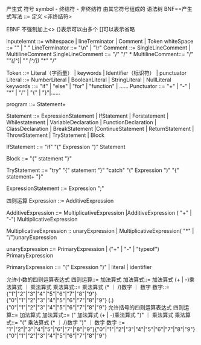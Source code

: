 产生式
符号 symbol - 终结符
           - 非终结符 由其它符号组成的
语法树
BNF==产生式写法
::= 定义
<非终结符>

EBNF
不强制加上<> {}表示可以由多个 []可以表示省略


inputelemnt ::= whitespace | lineTerminator | Comment | Token
whiteSpace ::= "" | " "
LineTerminator ::= "\n" | "\r"
Comment ::= SingleLineComment | MultilineComment
SingleLineComment ::= "/" "/" <any>*
MultilineComment::= "/" "*"([^*]| "*" [^/])* "*" "/"

Token ::= Literal（字面量） | keywords | Identifier（标识符） | punctuator
Literal ::= NumberLiteral | BooleanLiteral | StringLiteral | NullLiteral
keywords ::= "if" | "else" | "for" | "function" | ......
Punctuator ::= "+" | "-" | "*" | "/" | "{" | "}"|......

program ::= Statement+

Statement ::= ExpressionStatement | IfStatement | Forstatement | Whilestatement | VariableDeclaration | FunctionDeclaration | ClassDeclaration | BreakStatement |ContinueStatement | ReturnStatement | ThrowStatement | TryStatement | Block

IfStatement ::= "if" "(" Expression ")" Statement

Block ::= "{" statement "}"

TryStatement ::= "try" "{" statement "}" "catch" "(" Expression ")" "{" statement+ "}"

ExpressionStatement ::= Expression ";"

四则运算
Expression ::= AdditiveExpression

AdditiveExpression ::= MultiplicativeExpression |AdditiveExpression ( "+" | "-") MultiplicativeExpression

MultiplicativeExpression :: unaryExpression |
MultiplicativeExpression( "*" | "/")unaryExpression

unaryExpression ::= PrimaryExpression | ("+" | "-" | "typeof") PrimaryExpression

PrimaryExpression ::= "(" Expression ")" | literal | identifier

允许小数的四则运算表达式
四则运算::= 加法算式
加法算式::= 加法算式 (+ | -)乘法算式 ｜ 乘法算式
乘法算式::= 乘法算式 (* ｜ /)数字 ｜ 数字
数字::= {"1"|"2"|"3"|"4"|"5"|"6"|"7"|"8"|"9"}{"0"|"1"|"2"|"3"|"4"|"5"|"6"|"7"|"8"|"9"} (.) {"0"|"1"|"2"|"3"|"4"|"5"|"6"|"7"|"8"|"9"}
允许括号的四则运算表达式
四则运算::= 加法算式
加法算式::= (" 加法算式 (+ | -)乘法算式 ")" ｜ 乘法算式
乘法算式::= "(" 乘法算式 (* ｜ /)数字 ")" ｜ 数字
数字 ::= "1"|"2"|"3"|"4"|"5"|"6"|"7"|"8"|"9"}{"0"|"1"|"2"|"3"|"4"|"5"|"6"|"7"|"8"|"9"} {"0"|"1"|"2"|"3"|"4"|"5"|"6"|"7"|"8"|"9"}


